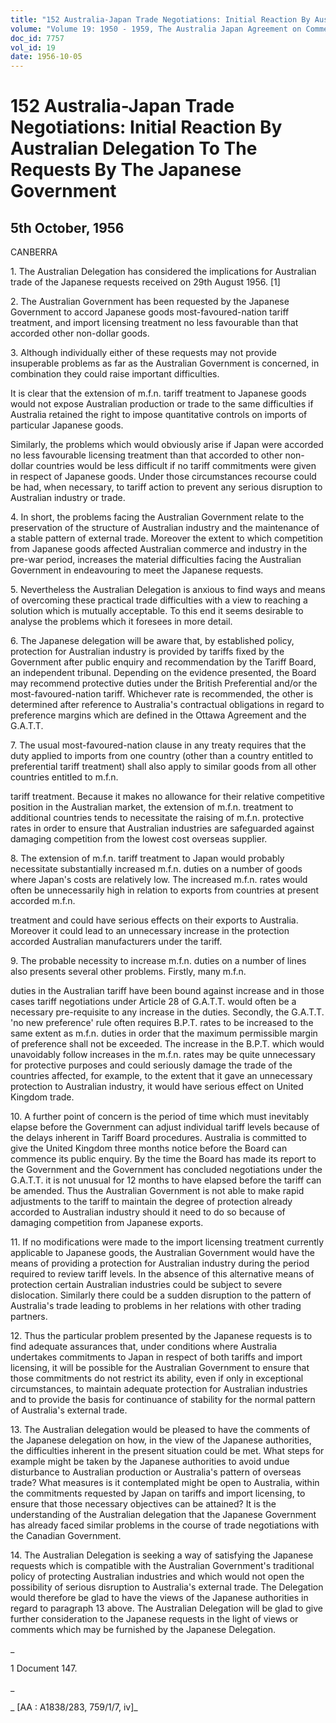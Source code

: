 ```yaml
---
title: "152 Australia-Japan Trade Negotiations: Initial Reaction By Australian Delegation To The Requests By The Japanese Government"
volume: "Volume 19: 1950 - 1959, The Australia Japan Agreement on Commerce"
doc_id: 7757
vol_id: 19
date: 1956-10-05
---
```


# 152 Australia-Japan Trade Negotiations: Initial Reaction By Australian Delegation To The Requests By The Japanese Government

## 5th October, 1956

CANBERRA

1\. The Australian Delegation has considered the implications for Australian trade of the Japanese requests received on 29th August 1956. [1]

2\. The Australian Government has been requested by the Japanese Government to accord Japanese goods most-favoured-nation tariff treatment, and import licensing treatment no less favourable than that accorded other non-dollar goods.

3\. Although individually either of these requests may not provide insuperable problems as far as the Australian Government is concerned, in combination they could raise important difficulties.

It is clear that the extension of m.f.n. tariff treatment to Japanese goods would not expose Australian production or trade to the same difficulties if Australia retained the right to impose quantitative controls on imports of particular Japanese goods.

Similarly, the problems which would obviously arise if Japan were accorded no less favourable licensing treatment than that accorded to other non-dollar countries would be less difficult if no tariff commitments were given in respect of Japanese goods. Under those circumstances recourse could be had, when necessary, to tariff action to prevent any serious disruption to Australian industry or trade.

4\. In short, the problems facing the Australian Government relate to the preservation of the structure of Australian industry and the maintenance of a stable pattern of external trade. Moreover the extent to which competition from Japanese goods affected Australian commerce and industry in the pre-war period, increases the material difficulties facing the Australian Government in endeavouring to meet the Japanese requests.

5\. Nevertheless the Australian Delegation is anxious to find ways and means of overcoming these practical trade difficulties with a view to reaching a solution which is mutually acceptable. To this end it seems desirable to analyse the problems which it foresees in more detail.

6\. The Japanese delegation will be aware that, by established policy, protection for Australian industry is provided by tariffs fixed by the Government after public enquiry and recommendation by the Tariff Board, an independent tribunal. Depending on the evidence presented, the Board may recommend protective duties under the British Preferential and/or the most-favoured-nation tariff. Whichever rate is recommended, the other is determined after reference to Australia's contractual obligations in regard to preference margins which are defined in the Ottawa Agreement and the G.A.T.T.

7\. The usual most-favoured-nation clause in any treaty requires that the duty applied to imports from one country (other than a country entitled to preferential tariff treatment) shall also apply to similar goods from all other countries entitled to m.f.n.

tariff treatment. Because it makes no allowance for their relative competitive position in the Australian market, the extension of m.f.n. treatment to additional countries tends to necessitate the raising of m.f.n. protective rates in order to ensure that Australian industries are safeguarded against damaging competition from the lowest cost overseas supplier.

8\. The extension of m.f.n. tariff treatment to Japan would probably necessitate substantially increased m.f.n. duties on a number of goods where Japan's costs are relatively low. The increased m.f.n. rates would often be unnecessarily high in relation to exports from countries at present accorded m.f.n.

treatment and could have serious effects on their exports to Australia. Moreover it could lead to an unnecessary increase in the protection accorded Australian manufacturers under the tariff.

9\. The probable necessity to increase m.f.n. duties on a number of lines also presents several other problems. Firstly, many m.f.n.

duties in the Australian tariff have been bound against increase and in those cases tariff negotiations under Article 28 of G.A.T.T. would often be a necessary pre-requisite to any increase in the duties. Secondly, the G.A.T.T. 'no new preference' rule often requires B.P.T. rates to be increased to the same extent as m.f.n. duties in order that the maximum permissible margin of preference shall not be exceeded. The increase in the B.P.T. which would unavoidably follow increases in the m.f.n. rates may be quite unnecessary for protective purposes and could seriously damage the trade of the countries affected, for example, to the extent that it gave an unnecessary protection to Australian industry, it would have serious effect on United Kingdom trade.

10\. A further point of concern is the period of time which must inevitably elapse before the Government can adjust individual tariff levels because of the delays inherent in Tariff Board procedures. Australia is committed to give the United Kingdom three months notice before the Board can commence its public enquiry. By the time the Board has made its report to the Government and the Government has concluded negotiations under the G.A.T.T. it is not unusual for 12 months to have elapsed before the tariff can be amended. Thus the Australian Government is not able to make rapid adjustments to the tariff to maintain the degree of protection already accorded to Australian industry should it need to do so because of damaging competition from Japanese exports.

11\. If no modifications were made to the import licensing treatment currently applicable to Japanese goods, the Australian Government would have the means of providing a protection for Australian industry during the period required to review tariff levels. In the absence of this alternative means of protection certain Australian industries could be subject to severe dislocation. Similarly there could be a sudden disruption to the pattern of Australia's trade leading to problems in her relations with other trading partners.

12\. Thus the particular problem presented by the Japanese requests is to find adequate assurances that, under conditions where Australia undertakes commitments to Japan in respect of both tariffs and import licensing, it will be possible for the Australian Government to ensure that those commitments do not restrict its ability, even if only in exceptional circumstances, to maintain adequate protection for Australian industries and to provide the basis for continuance of stability for the normal pattern of Australia's external trade.

13\. The Australian delegation would be pleased to have the comments of the Japanese delegation on how, in the view of the Japanese authorities, the difficulties inherent in the present situation could be met. What steps for example might be taken by the Japanese authorities to avoid undue disturbance to Australian production or Australia's pattern of overseas trade? What measures is it contemplated might be open to Australia, within the commitments requested by Japan on tariffs and import licensing, to ensure that those necessary objectives can be attained? It is the understanding of the Australian delegation that the Japanese Government has already faced similar problems in the course of trade negotiations with the Canadian Government.

14\. The Australian Delegation is seeking a way of satisfying the Japanese requests which is compatible with the Australian Government's traditional policy of protecting Australian industries and which would not open the possibility of serious disruption to Australia's external trade. The Delegation would therefore be glad to have the views of the Japanese authorities in regard to paragraph 13 above. The Australian Delegation will be glad to give further consideration to the Japanese requests in the light of views or comments which may be furnished by the Japanese Delegation.

_

1 Document 147.

_

_ [AA : A1838/283, 759/1/7, iv]_
